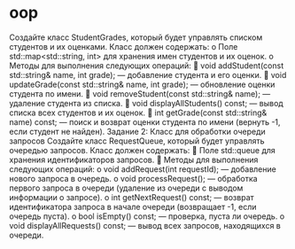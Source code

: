 # oop
Создайте класс StudentGrades, который будет управлять списком студентов и их
оценками.
Класс должен содержать:
o Поле std::map<std::string, int> для хранения имен студентов и их оценок.
o Методы для выполнения следующих операций:
 void addStudent(const std::string& name, int grade); — добавление
студента и его оценки.
 void updateGrade(const std::string& name, int grade); — обновление
оценки студента по имени.
 void removeStudent(const std::string& name); — удаление студента из
списка.
 void displayAllStudents() const; — вывод списка всех студентов и их
оценок.
 int getGrade(const std::string& name) const; — поиск и возврат оценки
студента по имени (вернуть -1, если студент не найден).
Задание 2: Класс для обработки очереди запросов
Создайте класс RequestQueue, который будет управлять очередью запросов.
Класс должен содержать:
 Поле std::queue<int> для хранения идентификаторов запросов.
 Методы для выполнения следующих операций:
o void addRequest(int requestId); — добавление нового запроса в очередь.
o void processRequest(); — обработка первого запроса в очереди (удаление из
очереди с выводом информации о запросе).
o int getNextRequest() const; — возврат идентификатора запроса в начале
очереди (возвращает -1, если очередь пуста).
o bool isEmpty() const; — проверка, пуста ли очередь.
o void displayAllRequests() const; — вывод всех запросов, находящихся в
очереди.

